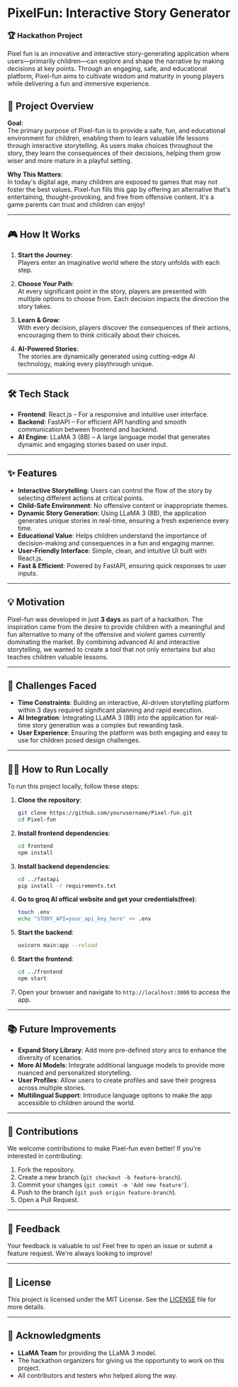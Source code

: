 # PixelFun: Interactive Story Generator

### 🏆 **Hackathon Project**

Pixel fun is an innovative and interactive story-generating application where users—primarily children—can explore and shape the narrative by making decisions at key points. Through an engaging, safe, and educational platform, Pixel-fun aims to cultivate wisdom and maturity in young players while delivering a fun and immersive experience.

## 🚀 Project Overview

**Goal**:  
The primary purpose of Pixel-fun is to provide a safe, fun, and educational environment for children, enabling them to learn valuable life lessons through interactive storytelling. As users make choices throughout the story, they learn the consequences of their decisions, helping them grow wiser and more mature in a playful setting.

**Why This Matters**:  
In today's digital age, many children are exposed to games that may not foster the best values. Pixel-fun fills this gap by offering an alternative that's entertaining, thought-provoking, and free from offensive content. It's a game parents can trust and children can enjoy!

---

## 🎮 How It Works

1. **Start the Journey**:  
   Players enter an imaginative world where the story unfolds with each step.
   
2. **Choose Your Path**:  
   At every significant point in the story, players are presented with multiple options to choose from. Each decision impacts the direction the story takes.
   
3. **Learn & Grow**:  
   With every decision, players discover the consequences of their actions, encouraging them to think critically about their choices.

4. **AI-Powered Stories**:  
   The stories are dynamically generated using cutting-edge AI technology, making every playthrough unique.

---

## 🛠️ Tech Stack

- **Frontend**: React.js – For a responsive and intuitive user interface.
- **Backend**: FastAPI – For efficient API handling and smooth communication between frontend and backend.
- **AI Engine**: LLaMA 3 (8B) – A large language model that generates dynamic and engaging stories based on user input.

---

## ✨ Features

- **Interactive Storytelling**: Users can control the flow of the story by selecting different actions at critical points.
- **Child-Safe Environment**: No offensive content or inappropriate themes.
- **Dynamic Story Generation**: Using LLaMA 3 (8B), the application generates unique stories in real-time, ensuring a fresh experience every time.
- **Educational Value**: Helps children understand the importance of decision-making and consequences in a fun and engaging manner.
- **User-Friendly Interface**: Simple, clean, and intuitive UI built with React.js.
- **Fast & Efficient**: Powered by FastAPI, ensuring quick responses to user inputs.

---

## 💡 Motivation

Pixel-fun was developed in just **3 days** as part of a hackathon. The inspiration came from the desire to provide children with a meaningful and fun alternative to many of the offensive and violent games currently dominating the market. By combining advanced AI and interactive storytelling, we wanted to create a tool that not only entertains but also teaches children valuable lessons.

---

## 🚧 Challenges Faced

- **Time Constraints**: Building an interactive, AI-driven storytelling platform within 3 days required significant planning and rapid execution.
- **AI Integration**: Integrating LLaMA 3 (8B) into the application for real-time story generation was a complex but rewarding task.
- **User Experience**: Ensuring the platform was both engaging and easy to use for children posed design challenges.

---

## 🧑‍💻 How to Run Locally

To run this project locally, follow these steps:

1. **Clone the repository**:
   ```bash
   git clone https://github.com/yourusername/Pixel-fun.git
   cd Pixel-fun
   ```

2. **Install frontend dependencies**:
   ```bash
   cd frontend
   npm install
   ```

3. **Install backend dependencies**:
   ```bash
   cd ../fastapi
   pip install -r requirements.txt
   ```

4. **Go to groq AI offical website and get your credentials(free)**:
   ```bash
   touch .env
   echo "STORY_API=your_api_key_here" >> .env
   ```

5. **Start the backend**:
   ```bash
   uvicorn main:app --reload
   ```

5. **Start the frontend**:
   ```bash
   cd ../frontend
   npm start
   ```

6. Open your browser and navigate to `http://localhost:3000` to access the app.

---

## 📚 Future Improvements

- **Expand Story Library**: Add more pre-defined story arcs to enhance the diversity of scenarios.
- **More AI Models**: Integrate additional language models to provide more nuanced and personalized storytelling.
- **User Profiles**: Allow users to create profiles and save their progress across multiple stories.
- **Multilingual Support**: Introduce language options to make the app accessible to children around the world.

---

## 🙌 Contributions

We welcome contributions to make Pixel-fun even better! If you're interested in contributing:

1. Fork the repository.
2. Create a new branch (`git checkout -b feature-branch`).
3. Commit your changes (`git commit -m 'Add new feature'`).
4. Push to the branch (`git push origin feature-branch`).
5. Open a Pull Request.

---

## 💬 Feedback

Your feedback is valuable to us! Feel free to open an issue or submit a feature request. We're always looking to improve!

---

## 🧾 License

This project is licensed under the MIT License. See the [LICENSE](LICENSE) file for more details.

---

## 🤝 Acknowledgments

- **LLaMA Team** for providing the LLaMA 3 model.
- The hackathon organizers for giving us the opportunity to work on this project.
- All contributors and testers who helped along the way.
